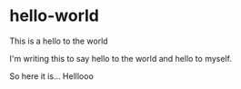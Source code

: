 # hello-world
This is a hello to the world

I'm writing this to say hello to the world and hello to myself.

So here it is... Helllooo
